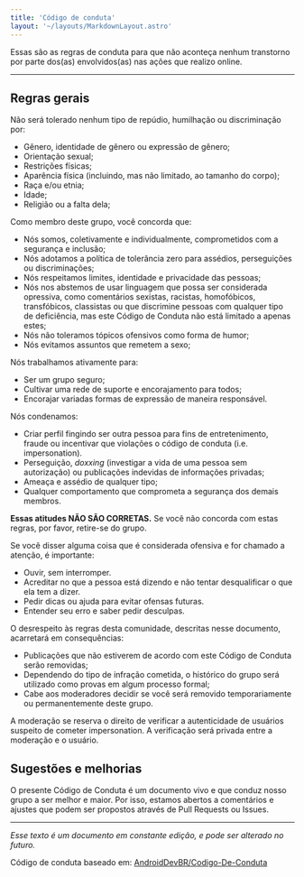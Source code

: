 ```yaml
---
title: 'Código de conduta'
layout: '~/layouts/MarkdownLayout.astro'
---
```


Essas são as regras de conduta para que não aconteça nenhum transtorno por parte dos(as) envolvidos(as) nas ações que realizo online.

---

## Regras gerais

Não será tolerado nenhum tipo de repúdio, humilhação ou discriminação por:

- Gênero, identidade de gênero ou expressão de gênero;
- Orientação sexual;
- Restrições físicas;
- Aparência física (incluindo, mas não limitado, ao tamanho do corpo);
- Raça e/ou etnia;
- Idade;
- Religião ou a falta dela;

Como membro deste grupo, você concorda que:

- Nós somos, coletivamente e individualmente, comprometidos com a segurança e inclusão;
- Nós adotamos a política de tolerância zero para assédios, perseguições ou discriminações;
- Nós respeitamos limites, identidade e privacidade das pessoas;
- Nós nos abstemos de usar linguagem que possa ser considerada opressiva, como comentários sexistas, racistas, homofóbicos, transfóbicos, classistas ou que discrimine pessoas com qualquer tipo de deficiência, mas este Código de Conduta não está limitado a apenas estes;
- Nós não toleramos tópicos ofensivos como forma de humor;
- Nós evitamos assuntos que remetem a sexo;

Nós trabalhamos ativamente para:

- Ser um grupo seguro;
- Cultivar uma rede de suporte e encorajamento para todos;
- Encorajar variadas formas de expressão de maneira responsável.

Nós condenamos:

- Criar perfil fingindo ser outra pessoa para fins de entretenimento, fraude ou incentivar que violações o código de conduta (i.e. impersonation).
- Perseguição, _doxxing_ (investigar a vida de uma pessoa sem autorização) ou publicações indevidas de informações privadas;
- Ameaça e assédio de qualquer tipo;
- Qualquer comportamento que comprometa a segurança dos demais membros.

**Essas atitudes NÃO SÃO CORRETAS.** Se você não concorda com estas regras, por favor, retire-se do grupo.

Se você disser alguma coisa que é considerada ofensiva e for chamado a atenção, é importante:

- Ouvir, sem interromper.
- Acreditar no que a pessoa está dizendo e não tentar desqualificar o que ela tem a dizer.
- Pedir dicas ou ajuda para evitar ofensas futuras.
- Entender seu erro e saber pedir desculpas.

O desrespeito às regras desta comunidade, descritas nesse documento, acarretará em consequências:

- Publicações que não estiverem de acordo com este Código de Conduta serão removidas;
- Dependendo do tipo de infração cometida, o histórico do grupo será utilizado como provas em algum processo formal;
- Cabe aos moderadores decidir se você será removido temporariamente ou permanentemente deste grupo.

A moderação se reserva o direito de verificar a autenticidade de usuários suspeito de cometer impersonation. A verificação será privada entre a moderação e o usuário.

## Sugestões e melhorias

O presente Código de Conduta é um documento vivo e que conduz nosso grupo a ser melhor e maior. Por isso, estamos abertos a comentários e ajustes que podem ser propostos através de Pull Requests ou Issues.

---

_Esse texto é um documento em constante edição, e pode ser alterado no futuro._

Código de conduta baseado em: [AndroidDevBR/Codigo-De-Conduta](https://github.com/AndroidDevBR/Codigo-De-Conduta)
